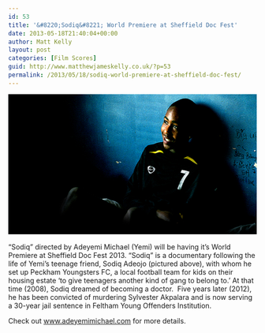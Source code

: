 ```yaml
---
id: 53
title: '&#8220;Sodiq&#8221; World Premiere at Sheffield Doc Fest'
date: 2013-05-18T21:40:04+00:00
author: Matt Kelly
layout: post
categories: [Film Scores]
guid: http://www.matthewjameskelly.co.uk/?p=53
permalink: /2013/05/18/sodiq-world-premiere-at-sheffield-doc-fest/
---
```

[<img alt="Sodiq" src="/mjkwp/wp-content/uploads/2013/05/Sodiq.jpg" width="580" height="284" />](/mjkwp/wp-content/uploads/2013/05/Sodiq.jpg) 

&#8220;Sodiq&#8221; directed by Adeyemi Michael (Yemi) will be having it&#8217;s World Premiere at Sheffield Doc Fest 2013. &#8220;Sodiq&#8221; is a documentary following the life of Yemi&#8217;s teenage friend, Sodiq Adeojo (pictured above), with whom he set up Peckham Youngsters FC, a local football team for kids on their housing estate ‘to give teenagers another kind of gang to belong to.’ At that time (2008), Sodiq dreamed of becoming a doctor.  Five years later (2012), he has been convicted of murdering Sylvester Akpalara and is now serving a 30-year jail sentence in Feltham Young Offenders Institution.

Check out www.adeyemimichael.com for more details.